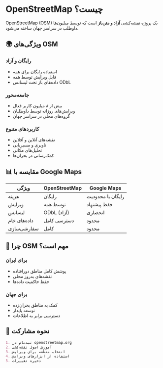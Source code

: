 # OpenStreetMap چیست؟

OpenStreetMap (OSM) یک پروژه نقشه‌کشی **آزاد و متن‌باز** است که توسط میلیون‌ها داوطلب در سراسر جهان ساخته می‌شود.

## 🌍 ویژگی‌های OSM

### رایگان و آزاد
- استفاده رایگان برای همه
- قابل ویرایش توسط همه
- داده‌های باز تحت لیسانس ODbL

### جامعه‌محور
- بیش از ۸ میلیون کاربر فعال
- ویرایش‌های روزانه توسط داوطلبان
- گروه‌های محلی در سراسر جهان

### کاربردهای متنوع
- نقشه‌های آنلاین و آفلاین
- ناوبری و مسیریابی
- تحلیل‌های مکانی
- کمک‌رسانی در بحران‌ها

## 📊 مقایسه با Google Maps

| ویژگی | OpenStreetMap | Google Maps |
|-------|---------------|-------------|
| هزینه | رایگان | رایگان با محدودیت |
| ویرایش | توسط همه | فقط پیشنهاد |
| لیسانس | ODbL (آزاد) | انحصاری |
| داده‌های خام | دسترسی کامل | محدود |
| سفارشی‌سازی | کامل | محدود |

## 🎯 چرا OSM مهم است؟

### برای ایران
- پوشش کامل مناطق دورافتاده
- نقشه‌های به‌روز محلی
- حفظ حاکمیت داده‌ها

### برای جهان
- کمک به مناطق بحران‌زده
- توسعه پایدار
- دسترسی برابر به اطلاعات

## 🚀 نحوه مشارکت

```markdown
1. ثبت‌نام در openstreetmap.org
2. آموزش اصول نقشه‌کشی
3. انتخاب منطقه برای ویرایش
4. استفاده از ابزارهای ویرایش
5. ذخیره تغییرات
